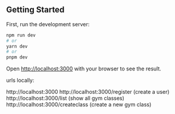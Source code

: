 ## Getting Started

First, run the development server:

```bash
npm run dev
# or
yarn dev
# or
pnpm dev
```

Open [http://localhost:3000](http://localhost:3000) with your browser to see the result.

urls locally:

http://localhost:3000
http://localhost:3000/register (create a user)
http://localhost:3000/list (show all gym classes)
http://localhost:3000/createclass (create a new gym class)

